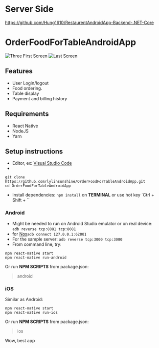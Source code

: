 
# Server Side
https://github.com/Hung1610/RestaurentAndroidApp-Backend-.NET-Core

# OrderFoodForTableAndroidApp

![Three First Screen](https://user-images.githubusercontent.com/49482201/71168625-c178ba00-2289-11ea-8899-67267a2a9f13.png?fbclid=IwAR30JZbX37cdVCAmEw8rQ-S6MVoIffRwxr3y23iEqRkaG6Dp1o5-XGnYlEw)
![Last Screen](https://user-images.githubusercontent.com/49482201/70845913-c226e000-1e86-11ea-93dd-47dd106a18bf.png)

## Features
- User Login/logout
- Food ordering.
- Table display
- Payment and billing history

## Requirements
- React Native
- NodeJS
- Yarn

## Setup instructions
* Editor, ex: [Visual Studio Code](https://code.visualstudio.com/)
* 
```
git clone https://github.com/lylinsunshine/OrderFoodForTableAndroidApp.git
cd OrderFoodForTableAndroidApp
```
* Install dependencies: `npm install` on **TERMINAL** or use hot key `Ctrl + Shift + ``

### Android

* Might be needed to run on Android Studio emulator or on real device: `adb reverse tcp:8081 tcp:8081`
* for [Nox](https://vn.bignox.com/)`adb connect 127.0.0.1:62001` 
* For the sample server: `adb reverse tcp:3000 tcp:3000`
* From command line, try:
```
npm react-native start
npm react-native run-android
```
Or run **NPM SCRIPTS** from package.json: 
> android

### iOS
Similar as Android:
```
npm react-native start
npm react-native run-ios
```
Or run **NPM SCRIPTS** from package.json:
> ios

Wow, best app
